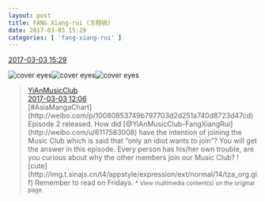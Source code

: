 ```yaml
---
layout: post
title: FANG Xiang-rui (方翔锐)
date: 2017-03-03 15:29
categories: [ 'fang-xiang-rui' ]
---
```


<div class="weibo-info">
  <a href="http://weibo.com/6117583008/Ey5lc7i6F">2017-03-03 15:29</a>
</div>

![cover eyes](http://img.t.sinajs.cn/t4/appstyle/expression/ext/normal/3c/pcmoren_wu_org.png)![cover eyes](http://img.t.sinajs.cn/t4/appstyle/expression/ext/normal/3c/pcmoren_wu_org.png)![cover eyes](http://img.t.sinajs.cn/t4/appstyle/expression/ext/normal/3c/pcmoren_wu_org.png)

<!-- more -->

> <div class="weibo-post-name">
>   <a href="http://weibo.com/u/6094546964">YiAnMusicClub</a>
> </div>
> <div class="weibo-info">
>   <a href="http://weibo.com/6094546964/Ey40M82op">2017-03-03 12:06</a>
> </div>  
> [#AsiaMangaChart](http://weibo.com/p/10080853749b797703d2d251a740d8723d47cd) Episode 2 released. How did [@YiAnMusicClub-FangXiangRui](http://weibo.com/u/6117583008) have the intention of joining the Music Club which is said that “only an idiot wants to join”? You will get the answer in this episode. Every person has his/her own trouble, are you curious about why the other members join our Music Club? ![cute](http://img.t.sinajs.cn/t4/appstyle/expression/ext/normal/14/tza_org.gif) Remember to read on Fridays.  
> <small>* View multimedia content(s) on the original page.</small>
